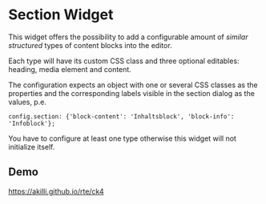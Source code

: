 # Section Widget

This widget offers the possibility to add a configurable amount of *similar structured* types of content blocks into the editor.

Each type will have its custom CSS class and three optional editables: heading, media element and content.

The configuration expects an object with one or several CSS classes as the properties and the corresponding labels visible in the section dialog as the values, p.e.

    config.section: {'block-content': 'Inhaltsblock', 'block-info': 'Infoblock'};

You have to configure at least one type otherwise this widget will not initialize itself. 

## Demo

https://akilli.github.io/rte/ck4
